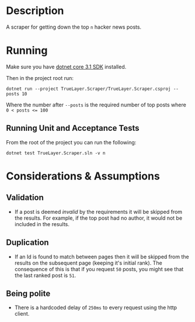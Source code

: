 # Description 
A scraper for getting down the top `n` hacker news posts. 

# Running 
Make sure you have [dotnet core 3.1 SDK](https://dotnet.microsoft.com/download/dotnet-core/3.1) installed. 

Then in the project root run: 

`dotnet run --project TrueLayer.Scraper/TrueLayer.Scraper.csproj --posts 10`

Where the number after `--posts` is the required number of top posts where `0 < posts <= 100`

## Running Unit and Acceptance Tests 
From the root of the project you can run the following: 

`dotnet test TrueLayer.Scraper.sln -v n`

# Considerations & Assumptions 
## Validation 
- If a post is deemed *invalid* by the requirements it will be skipped from the results. For example, if the top post had no author, it would not be included in the results. 
## Duplication
- If an Id is found to match between pages then it will be skipped from the results on the subsequent page (keeping it's initial rank). The consequence of this is that if you request `50` posts, you might see that the last ranked post is `51`. 
## Being polite 
- There is a hardcoded delay of `250ms` to every request using the http client. 
